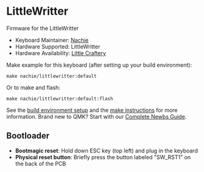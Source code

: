 # LittleWritter

Firmware for the LittleWritter

* Keyboard Maintainer: [Nachie](https://github.com/nachie)
* Hardware Supported: LittleWritter
* Hardware Availability: [Little Craftery](https://littlecraftery.com/products/littlewritter)

Make example for this keyboard (after setting up your build environment):

    make nachie/littlewritter:default

Or to make and flash:

    make nachie/littlewritter:default:flash


See the [build environment setup](https://docs.qmk.fm/#/getting_started_build_tools) and the [make instructions](https://docs.qmk.fm/#/getting_started_make_guide) for more information. Brand new to QMK? Start with our [Complete Newbs Guide](https://docs.qmk.fm/#/newbs).

## Bootloader

* **Bootmagic reset**: Hold down ESC key (top left) and plug in the keyboard
* **Physical reset button**: Briefly press the button labeled "SW_RST1" on the back of the PCB
